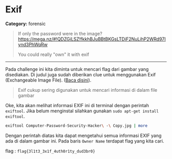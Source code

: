 # Exif
**Category:** forensic
> If only the password were in the image?
> https://mega.nz/#!QDZGiLSZ!fkkhBJuBBtBKGsLTDiF2NuLihP2WRd97Iynd3PhWqRw
> 
> You could really "own" it with exif
---

Pada challenge ini kita diminta untuk mencari flag dari gambar yang disediakan. Di judul juga sudah diberikan clue untuk menggunakan Exif (Exchangeable Image File). ([Baca disini](https://en.wikipedia.org/wiki/Exif)).

> Exif cukup sering digunakan untuk mencari informasi di dalam file gambar

Oke, kita akan melihat informasi EXIF ini di terminal dengan perintah `exiftool`. Jika belum menginstal silahkan gunakan `sudo apt-get install exiftool`.
```bash
exiftool Computer-Password-Security-Hacker\ -\ Copy.jpg | more
```

Dengan perintah diatas kita dapat mengetahui semua informasi EXIF yang ada di dalam gambar ini. Pada baris `Owner Name` terdapat flag yang kita cari.

flag : `flag{3l1t3_3x1f_4uth0r1ty_dud3br0}`